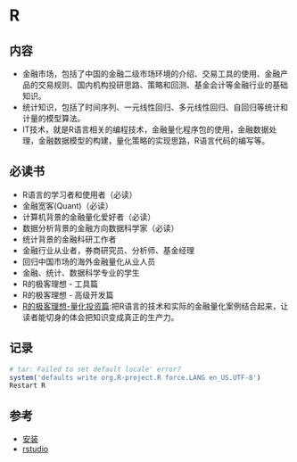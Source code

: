 # R


## 内容 

* 金融市场，包括了中国的金融二级市场环境的介绍、交易工具的使用、金融产品的交易规则、国内机构投研思路、策略和回测、基金会计等金融行业的基础知识。
* 统计知识，包括了时间序列、一元线性回归、多元线性回归、自回归等统计和计量的模型算法。
* IT技术，就是R语言相关的编程技术，金融量化程序包的使用，金融数据处理，金融数据模型的构建，量化策略的实现思路，R语言代码的编写等。

## 必读书

* R语言的学习者和使用者（必读）
* 金融宽客(Quant)（必读）
* 计算机背景的金融量化爱好者（必读）
* 数据分析背景的金融方向数据科学家（必读）
* 统计背景的金融科研工作者
* 金融行业从业者，券商研究员、分析师、基金经理
* 回归中国市场的海外金融量化从业人员
* 金融、统计、数据科学专业的学生
* R的极客理想 - 工具篇
* R的极客理想 - 高级开发篇
* [R的极客理想-量化投资篇]():把R语言的技术和实际的金融量化案例结合起来，让读者能切身的体会把知识变成真正的生产力。

## 记录

```R
# tar: Failed to set default locale' error?
system('defaults write org.R-project.R force.LANG en_US.UTF-8')
Restart R
```
## 参考

* [安装](https://mirrors.tuna.tsinghua.edu.cn/CRAN/) 
* [rstudio](https://www.rstudio.com/products/rstudio/download/#download)
